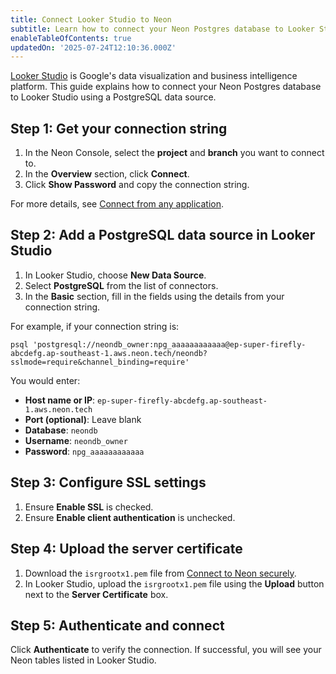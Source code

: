 ```yaml
---
title: Connect Looker Studio to Neon
subtitle: Learn how to connect your Neon Postgres database to Looker Studio
enableTableOfContents: true
updatedOn: '2025-07-24T12:10:36.000Z'
---
```


[Looker Studio](https://lookerstudio.google.com/) is Google's data visualization and business intelligence platform. This guide explains how to connect your Neon Postgres database to Looker Studio using a PostgreSQL data source.

## Step 1: Get your connection string

1. In the Neon Console, select the **project** and **branch** you want to connect to.
2. In the **Overview** section, click **Connect**.
3. Click **Show Password** and copy the connection string.

For more details, see [Connect from any application](/docs/connect/connect-from-any-app).

## Step 2: Add a PostgreSQL data source in Looker Studio

1. In Looker Studio, choose **New Data Source**.
2. Select **PostgreSQL** from the list of connectors.
3. In the **Basic** section, fill in the fields using the details from your connection string.

For example, if your connection string is:

```
psql 'postgresql://neondb_owner:npg_aaaaaaaaaaaa@ep-super-firefly-abcdefg.ap-southeast-1.aws.neon.tech/neondb?sslmode=require&channel_binding=require'
```

You would enter:

- **Host name or IP**: `ep-super-firefly-abcdefg.ap-southeast-1.aws.neon.tech`
- **Port (optional)**: Leave blank
- **Database**: `neondb`
- **Username**: `neondb_owner`
- **Password**: `npg_aaaaaaaaaaaa`

## Step 3: Configure SSL settings

1. Ensure **Enable SSL** is checked.
2. Ensure **Enable client authentication** is unchecked.

## Step 4: Upload the server certificate

1. Download the `isrgrootx1.pem` file from [Connect to Neon securely](/docs/connect/connect-securely).
2. In Looker Studio, upload the `isrgrootx1.pem` file using the **Upload** button next to the **Server Certificate** box.

## Step 5: Authenticate and connect

Click **Authenticate** to verify the connection. If successful, you will see your Neon tables listed in Looker Studio.

<NeedHelp/>
